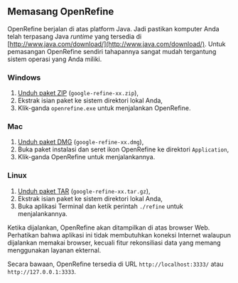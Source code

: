 Memasang OpenRefine
-------------------

OpenRefine berjalan di atas platform Java. Jadi pastikan komputer Anda telah terpasang Java *runtime* yang tersedia di [http://www.java.com/download/](http://www.java.com/download/). Untuk pemasangan OpenRefine sendiri tahapannya sangat mudah tergantung sistem operasi yang Anda miliki.

### Windows
1. [Unduh paket ZIP](http://openrefine.org/download.html) (`google-refine-xx.zip`),
2. Ekstrak isian paket ke sistem direktori lokal Anda,
3. Klik-ganda `openrefine.exe` untuk menjalankan OpenRefine.

### Mac
1. [Unduh paket DMG](http://openrefine.org/download.html) (`google-refine-xx.dmg`),
2. Buka paket instalasi dan seret ikon OpenRefine ke direktori `Application`,
3. Klik-ganda OpenRefine untuk menjalankannya.

### Linux
1. [Unduh paket TAR](http://openrefine.org/download.html) (`google-refine-xx.tar.gz`),
2. Ekstrak isian paket ke sistem direktori lokal Anda,
3. Buka aplikasi Terminal dan ketik perintah `./refine` untuk menjalankannya.

Ketika dijalankan, OpenRefine akan ditampilkan di atas browser Web. Perhatikan bahwa aplikasi ini tidak membutuhkan koneksi Internet walaupun dijalankan memakai browser, kecuali fitur rekonsiliasi data yang memang menggunakan layanan ekternal.

Secara bawaan, OpenRefine tersedia di URL `http://localhost:3333/` atau `http://127.0.0.1:3333`.